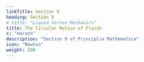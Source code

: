 ```yaml
---
linkTitle: Section 9
heading: Section 9
# title: "Liquid Vortex Mechanics"
title: The Circular Motion of Fluids
c: "maroon"
description: "Section 9 of Principlia Mathematica"
icon: "Newton"
weight: 200
---
```

